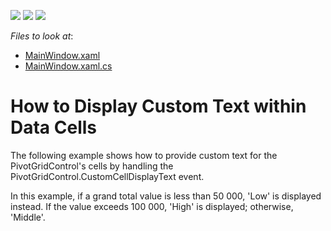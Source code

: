 <!-- default badges list -->
![](https://img.shields.io/endpoint?url=https://codecentral.devexpress.com/api/v1/VersionRange/128578628/10.1.4%2B)
[![](https://img.shields.io/badge/Open_in_DevExpress_Support_Center-FF7200?style=flat-square&logo=DevExpress&logoColor=white)](https://supportcenter.devexpress.com/ticket/details/E2232)
[![](https://img.shields.io/badge/📖_How_to_use_DevExpress_Examples-e9f6fc?style=flat-square)](https://docs.devexpress.com/GeneralInformation/403183)
<!-- default badges end -->
<!-- default file list -->
*Files to look at*:

* [MainWindow.xaml](./CS/DXPivotGrid_FormattingViaEvents/MainWindow.xaml)
* [MainWindow.xaml.cs](./CS/DXPivotGrid_FormattingViaEvents/MainWindow.xaml.cs)
<!-- default file list end -->
# How to Display Custom Text within Data Cells


<p>The following example shows how to provide custom text for the PivotGridControl's cells by handling the PivotGridControl.CustomCellDisplayText event.</p><p>In this example, if a grand total value is less than 50 000, 'Low' is displayed instead. If the value exceeds 100 000, 'High' is displayed; otherwise, 'Middle'.</p>

<br/>


